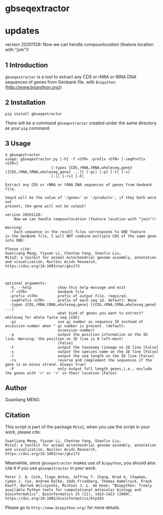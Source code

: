 # gbseqextractor

# updates
version 20201128:
        Now we can handle compounlocation (feature location with "join")!


## 1 Introduction

`gbseqextractor` is a tool to extract any CDS or rNRA or tRNA DNA sequences of genes from Genbank file. with `Biopython` (http://www.biopython.org/)

## 2 Installation

    pip install gbseqextractor

There will be a command `gbseqextractor` created under the same directory as your `pip` command.

## 3 Usage

    $ gbseqextractor
    usage: gbseqextractor.py [-h] -f <STR> -prefix <STR> [-seqPrefix <STR>]
                         [-types {CDS,rRNA,tRNA,wholeseq,gene} [{CDS,rRNA,tRNA,wholeseq,gene} ...]] [-gi] [-p] [-t] [-s]
                         [-l] [-rv] [-F]

    Extract any CDS or rNRA or tRNA DNA sequences of genes from Genbank file.

    Seqid will be the value of '/gene=' or '/product=', if they both were not
    present, the gene will not be output!

    version 20201128:
        Now we can handle compounlocation (feature location with "join")!

    Warning:
        Each sequence in the result files corresponds to ONE feature
    in the GenBank file, I will NOT combine multiple CDS of the same gene into ONE!

    Please cite:
    Guanliang Meng, Yiyuan Li, Chentao Yang, Shanlin Liu,
    MitoZ: a toolkit for animal mitochondrial genome assembly, annotation
    and visualization, Nucleic Acids Research, https://doi.org/10.1093/nar/gkz173



    optional arguments:
      -h, --help            show this help message and exit
      -f <STR>              Genbank file
      -prefix <STR>         prefix of output file. required.
      -seqPrefix <STR>      prefix of each seq id. default: None
      -types {CDS,rRNA,tRNA,wholeseq,gene} [{CDS,rRNA,tRNA,wholeseq,gene} ...]
                            what kind of genes you want to extract? wholeseq for whole fasta seq.[CDS]
      -gi                   use gi number as sequence ID instead of accession number when " gi number is present. (default:
                            accession number)
      -p                    output the position information on the ID line. Warning: the position on ID line is 0 left-most!
                            [False]
      -t                    output the taxonomy lineage on ID line [False]
      -s                    output the species name on the ID line [False]
      -l                    output the seq length on the ID line [False]
      -rv                   reverse and complement the sequences if the gene is on minus strand. Always True!
      -F                    only output full length genes,i.e., exclude the genes with '>' or '<' in their location [False]


## Author
Guanliang MENG

## Citation
This script is part of the package `MitoZ`, when you use the script in your work, please cite:

    Guanliang Meng, Yiyuan Li, Chentao Yang, Shanlin Liu,
    MitoZ: a toolkit for animal mitochondrial genome assembly, annotation and visualization, Nucleic Acids Research, https://doi.org/10.1093/nar/gkz173


Meanwhile, since `gbseqextractor` makes use of `Biopython`, you should alos cite it if you use `gbseqextractor` in your work:

    Peter J. A. Cock, Tiago Antao, Jeffrey T. Chang, Brad A. Chapman, Cymon J. Cox, Andrew Dalke, Iddo Friedberg, Thomas Hamelryck, Frank Kauff, Bartek Wilczynski, Michiel J. L. de Hoon: “Biopython: freely available Python tools for computational molecular biology and bioinformatics”. Bioinformatics 25 (11), 1422–1423 (2009). https://doi.org/10.1093/bioinformatics/btp163

Please go to `http://www.biopython.org/` for more details.






